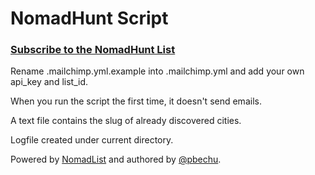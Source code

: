 # NomadHunt Script

### [Subscribe to the NomadHunt List](http://eepurl.com/2HXJz)

Rename .mailchimp.yml.example into .mailchimp.yml and add your own api_key and list_id.

When you run the script the first time, it doesn't send emails.

A text file contains the slug of already discovered cities.

Logfile created under current directory.

Powered by [NomadList](http://nomadlist.io) and authored by [@pbechu](http://twitter.com/pbechu).
